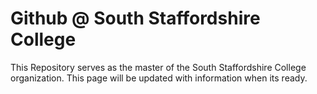 # Github @ South Staffordshire College

This Repository serves as the master of the South Staffordshire College organization. This page will be updated with information when its ready.
